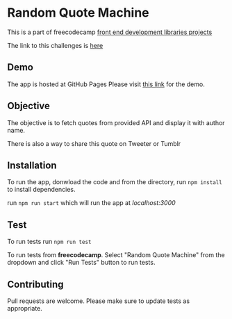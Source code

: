# Random Quote Machine

This is a part of freecodecamp [front end development libraries projects](https://www.freecodecamp.org/learn/front-end-development-libraries#front-end-development-libraries-project)

The link to this challenges is [here](https://www.freecodecamp.org/learn/front-end-development-libraries/front-end-development-libraries-projects/build-a-random-quote-machine)

## Demo

The app is hosted at GitHub Pages
Please visit [this link](https://vaibhavmande.com/freecodecamp-problems/builds/random-quote-machine/) for the demo.

## Objective

The objective is to fetch quotes from provided API and display it with author name.

There is also a way to share this quote on Tweeter or Tumblr

## Installation

To run the app, donwload the code and from the directory, run `npm install` to install dependencies.

run `npm run start` which will run the app at _localhost:3000_

## Test

To run tests run `npm run test`

To run tests from **freecodecamp**. Select "Random Quote Machine" from the dropdown and click "Run Tests" button to run tests.

## Contributing

Pull requests are welcome. Please make sure to update tests as appropriate.
